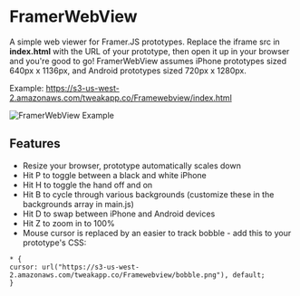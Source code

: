 FramerWebView
=============

A simple web viewer for Framer.JS prototypes. Replace the iframe src in **index.html** with the URL of your prototype, then open it up in your browser and you're good to go! FramerWebView assumes iPhone prototypes sized 640px x 1136px, and Android prototypes sized 720px x 1280px.

Example: https://s3-us-west-2.amazonaws.com/tweakapp.co/Framewebview/index.html

![FramerWebView Example](https://s3-us-west-2.amazonaws.com/tweakapp.co/Framewebview/framerwebview.png)

Features
--------
* Resize your browser, prototype automatically scales down
* Hit P to toggle between a black and white iPhone
* Hit H to toggle the hand off and on
* Hit B to cycle through various backgrounds (customize these in the backgrounds array in main.js)
* Hit D to swap between iPhone and Android devices
* Hit Z to zoom in to 100%
* Mouse cursor is replaced by an easier to track bobble - add this to your prototype's CSS:

```
* {
cursor: url("https://s3-us-west-2.amazonaws.com/tweakapp.co/Framewebview/bobble.png"), default;
}
```

